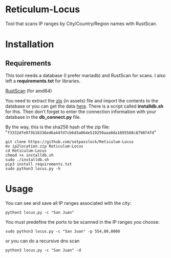 # Reticulum-Locus
Tool that scans IP ranges by City/Country/Region names with RustScan.


# Installation
## Requirements
This tool needs a database (I prefer mariadb) and RustScan for scans. I also left a **requirements.txt** for libraries.

[RustScan](https://github.com/RustScan/RustScan/releases/download/2.0.1/rustscan_2.0.1_amd64.deb) (for amd64)

You need to extract the [zip](https://github.com/setpasslock/Reticulum-Locus/releases) (in assets) file and import the contents to the database or you can get the data [here](https://www.ip2location.com/database/ip2location). There is a script called **installdb.sh** for this.
Then don't forget to enter the connection information with your database in the **db_connect.py** file. 

By the way, this is the sha256 hash of the zip file: 
"`
f3332dfe973b18336e46a44fd7cb6d3a064e519259aaa0da1895568c879074fd
`"




	git clone https://github.com/setpasslock/Reticulum-Locus
    mv ip2location.zip Reticulum-Locus
    cd Reticulum-Locus
    chmod +x installdb.sh
    sudo ./installdb.sh
    pip3 install requirements.txt
    sudo python3 locus.py -h


# Usage
You can see and save all IP ranges associated with the city: 

    python3 locus.py -c "San Juan"

You must predefine the ports to be scanned in the IP ranges you choose:
    
    sudo python3 locus.py -c "San Juan" -p 554,80,8080

or you can do a recursive dns scan
    
    python3 locus.py -c "San Juan" -d
